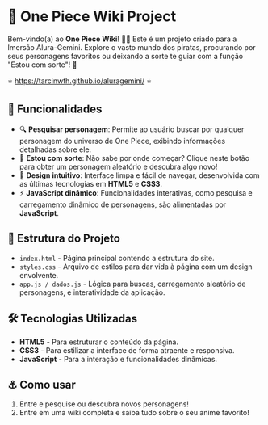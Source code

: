 # 🌊 One Piece Wiki Project

Bem-vindo(a) ao **One Piece Wiki**! 🏴‍☠️ Este é um projeto criado para a Imersão Alura-Gemini. Explore o vasto mundo dos piratas, procurando por seus personagens favoritos ou deixando a sorte te guiar com a função "Estou com sorte"! 🎲

⭐ https://tarcinwth.github.io/aluragemini/ ⭐

## 🚀 Funcionalidades

- 🔍 **Pesquisar personagem**: Permite ao usuário buscar por qualquer personagem do universo de One Piece, exibindo informações detalhadas sobre ele.
- 🎲 **Estou com sorte**: Não sabe por onde começar? Clique neste botão para obter um personagem aleatório e descubra algo novo!
- 📜 **Design intuitivo**: Interface limpa e fácil de navegar, desenvolvida com as últimas tecnologias em **HTML5** e **CSS3**.
- ⚡ **JavaScript dinâmico**: Funcionalidades interativas, como pesquisa e carregamento dinâmico de personagens, são alimentadas por **JavaScript**.

## 📂 Estrutura do Projeto

- `index.html` - Página principal contendo a estrutura do site.
- `styles.css` - Arquivo de estilos para dar vida à página com um design envolvente.
- `app.js / dados.js` - Lógica para buscas, carregamento aleatório de personagens, e interatividade da aplicação.

## 🛠️ Tecnologias Utilizadas

- **HTML5** - Para estruturar o conteúdo da página.
- **CSS3** - Para estilizar a interface de forma atraente e responsiva.
- **JavaScript** - Para a interação e funcionalidades dinâmicas.

## ⚓ Como usar

1. Entre e pesquise ou descubra novos personagens!
2. Entre em uma wiki completa e saiba tudo sobre o seu anime favorito!
 
